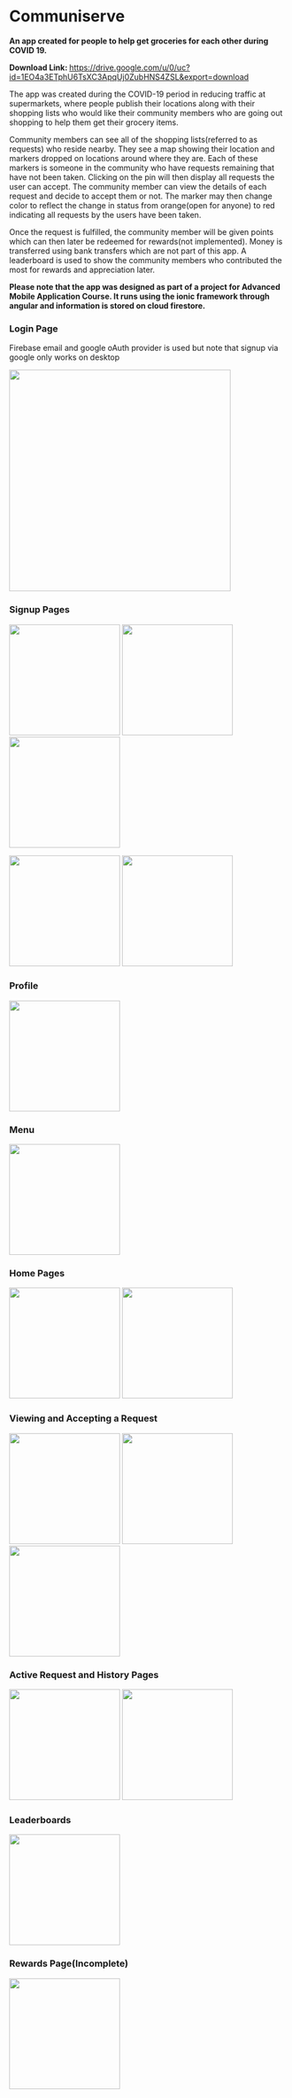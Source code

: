 # Communiserve
<b>An app created for people to help get groceries for each other during COVID 19.</b>

<b>Download Link: </b> https://drive.google.com/u/0/uc?id=1EO4a3ETphU6TsXC3ApqUj0ZubHNS4ZSL&export=download


The app was created during the COVID-19 period in reducing traffic at supermarkets, where people publish their locations along with their shopping lists who would like their community members who are going out shopping to help them get their grocery items.

Community members can see all of the shopping lists(referred to as requests) who reside nearby.  They see a map showing their location and markers dropped on locations around where they are. Each of these markers is someone in the community who have requests remaining that have not been taken. Clicking on the pin will then display all requests the user can accept. The community member can view the details of each request and decide to accept them or not. The marker may then change color to reflect the change in status from orange(open for anyone) to red indicating all requests by the users have been taken.

Once the request is fulfilled, the community member will be given points which can then later be redeemed for rewards(not implemented).
Money is transferred using bank transfers which are not part of this app.  A leaderboard is used to show the community members who contributed the most for rewards and appreciation later. 

<b>Please note that the app was designed as part of a project for Advanced Mobile Application Course.
It runs using the ionic framework through angular and information is stored on cloud firestore.</b>


<h3>Login Page</h3>
<p>Firebase email and google oAuth provider is used but note that signup via google only works on desktop</p>
<img src="https://github.com/Razibs/Communiserve/blob/main/screenshots/Screenshot_2020-11-08-16-12-40-271_io.ionic.communiserve.png" width="400">


<h3>Signup Pages</h3>
<p float="left" >
<img src="https://github.com/Razibs/Communiserve/blob/main/screenshots/Screenshot_2020-11-08-16-12-42-815_io.ionic.communiserve.png" width="200">
<img src="https://github.com/Razibs/Communiserve/blob/main/screenshots/Screenshot_2020-11-08-16-12-44-578_io.ionic.communiserve.png" width="200">
<img src="https://github.com/Razibs/Communiserve/blob/main/screenshots/Screenshot_2020-11-08-16-12-46-204_io.ionic.communiserve.png" width="200">
</p>

<p float="left" >
<img src="https://github.com/Razibs/Communiserve/blob/main/screenshots/Screenshot_2020-11-08-16-14-46-025_io.ionic.communiserve.png" width="200">
<img src="https://github.com/Razibs/Communiserve/blob/main/screenshots/Screenshot_2020-11-08-16-16-49-615_io.ionic.communiserve.png" width="200">
</p>

<h3>Profile</h3>
<p float="left" >
<img src="https://github.com/Razibs/Communiserve/blob/main/screenshots/Screenshot_2020-11-08-16-17-36-365_io.ionic.communiserve.png" width="200">
  
</p>

<h3>Menu</h3>
<p float="left" >
<img src="https://github.com/Razibs/Communiserve/blob/main/screenshots/Screenshot_2020-11-08-16-22-33-033_io.ionic.communiserve.png" width="200">
  
</p>

<h3>Home Pages</h3>
<p float="left" >
<img src="https://github.com/Razibs/Communiserve/blob/main/screenshots/Screenshot_2020-11-08-16-17-47-797_io.ionic.communiserve.png" width="200">
<img src="https://github.com/Razibs/Communiserve/blob/main/screenshots/Screenshot_2020-11-08-16-18-00-352_io.ionic.communiserve.png" width="200">
  
</p>
<h3>Viewing and Accepting a Request</h3>
<p float="left" >
<img src="https://github.com/Razibs/Communiserve/blob/main/screenshots/Screenshot_2020-11-08-16-19-53-209_io.ionic.communiserve.png" width="200">
<img src="https://github.com/Razibs/Communiserve/blob/main/screenshots/Screenshot_2020-11-08-16-19-55-246_io.ionic.communiserve.png" width="200">
<img src="https://github.com/Razibs/Communiserve/blob/main/screenshots/Screenshot_2020-11-08-16-19-59-941_io.ionic.communiserve.png" width="200">
  
</p>

<h3>Active Request and History Pages</h3>
<p float="left" >
<img src="https://github.com/Razibs/Communiserve/blob/main/screenshots/Screenshot_2020-11-08-16-27-53-108_io.ionic.communiserve.png" width="200">  
<img src="https://github.com/Razibs/Communiserve/blob/main/screenshots/Screenshot_2020-11-08-18-20-02-965_io.ionic.communiserve.png" width="200">  
</p>


<h3>Leaderboards</h3>
<p float="left" >
<img src="https://github.com/Razibs/Communiserve/blob/main/screenshots/Screenshot_2020-11-08-18-14-30-635_io.ionic.communiserve.png" width="200">  
</p>

<h3>Rewards Page(Incomplete)</h3>
<img src="https://github.com/Razibs/Communiserve/blob/main/screenshots/Screenshot_2020-11-08-18-16-39-733_io.ionic.communiserve.png" width="200"> 









